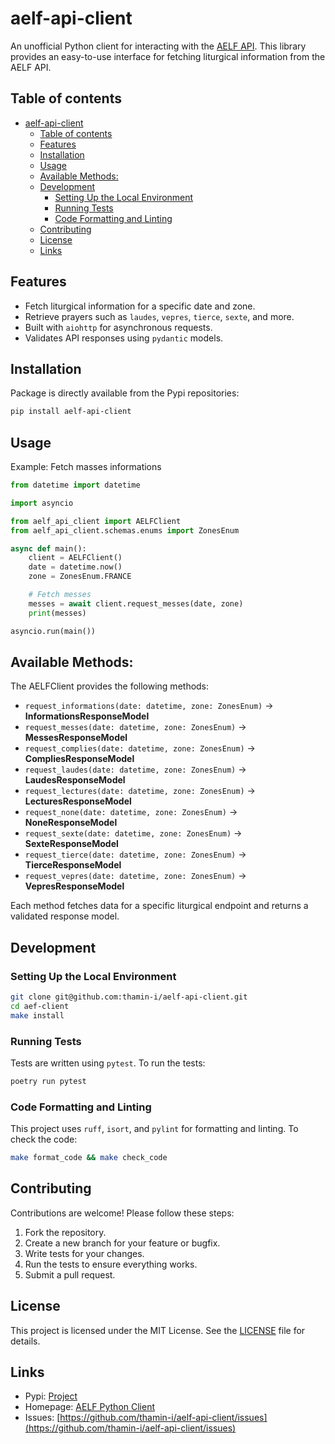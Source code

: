 # aelf-api-client

An unofficial Python client for interacting with the [AELF API](https://api.aelf.org/). This library provides an easy-to-use interface for fetching liturgical information from the AELF API.

## Table of contents
- [aelf-api-client](#aelf-api-client)
  - [Table of contents](#table-of-contents)
  - [Features](#features)
  - [Installation](#installation)
  - [Usage](#usage)
  - [Available Methods:](#available-methods)
  - [Development](#development)
    - [Setting Up the Local Environment](#setting-up-the-local-environment)
    - [Running Tests](#running-tests)
    - [Code Formatting and Linting](#code-formatting-and-linting)
  - [Contributing](#contributing)
  - [License](#license)
  - [Links](#links)

## Features

- Fetch liturgical information for a specific date and zone.
- Retrieve prayers such as `laudes`, `vepres`, `tierce`, `sexte`, and more.
- Built with `aiohttp` for asynchronous requests.
- Validates API responses using `pydantic` models.

## Installation

Package is directly available from the Pypi repositories:

```bash
pip install aelf-api-client
```

## Usage

Example: Fetch masses informations

```python
from datetime import datetime

import asyncio

from aelf_api_client import AELFClient
from aelf_api_client.schemas.enums import ZonesEnum

async def main():
    client = AELFClient()
    date = datetime.now()
    zone = ZonesEnum.FRANCE

    # Fetch messes
    messes = await client.request_messes(date, zone)
    print(messes)

asyncio.run(main())
```

## Available Methods:
The AELFClient provides the following methods:

- `request_informations(date: datetime, zone: ZonesEnum)` -> **InformationsResponseModel**
- `request_messes(date: datetime, zone: ZonesEnum)` -> **MessesResponseModel**
- `request_complies(date: datetime, zone: ZonesEnum)` -> **CompliesResponseModel**
- `request_laudes(date: datetime, zone: ZonesEnum)` -> **LaudesResponseModel**
- `request_lectures(date: datetime, zone: ZonesEnum)` -> **LecturesResponseModel**
- `request_none(date: datetime, zone: ZonesEnum)` -> **NoneResponseModel**
- `request_sexte(date: datetime, zone: ZonesEnum)` -> **SexteResponseModel**
- `request_tierce(date: datetime, zone: ZonesEnum)` -> **TierceResponseModel**
- `request_vepres(date: datetime, zone: ZonesEnum)` -> **VepresResponseModel**

Each method fetches data for a specific liturgical endpoint and returns a validated response model.


## Development

### Setting Up the Local Environment
```bash
git clone git@github.com:thamin-i/aelf-api-client.git
cd aef-client
make install
```

### Running Tests

Tests are written using `pytest`. To run the tests:
```bash
poetry run pytest
```

### Code Formatting and Linting

This project uses `ruff`, `isort`, and `pylint` for formatting and linting. To check the code:
```bash
make format_code && make check_code
```

## Contributing

Contributions are welcome! Please follow these steps:

1. Fork the repository.
2. Create a new branch for your feature or bugfix.
3. Write tests for your changes.
4. Run the tests to ensure everything works.
5. Submit a pull request.

## License
This project is licensed under the MIT License. See the [LICENSE](./LICENSE) file for details.

## Links
- Pypi: [Project](https://pypi.org/project/aelf-api-client)
- Homepage: [AELF Python Client](https://github.com/thamin-i/aelf-api-client)
- Issues: [https://github.com/thamin-i/aelf-api-client/issues](https://github.com/thamin-i/aelf-api-client/issues)
